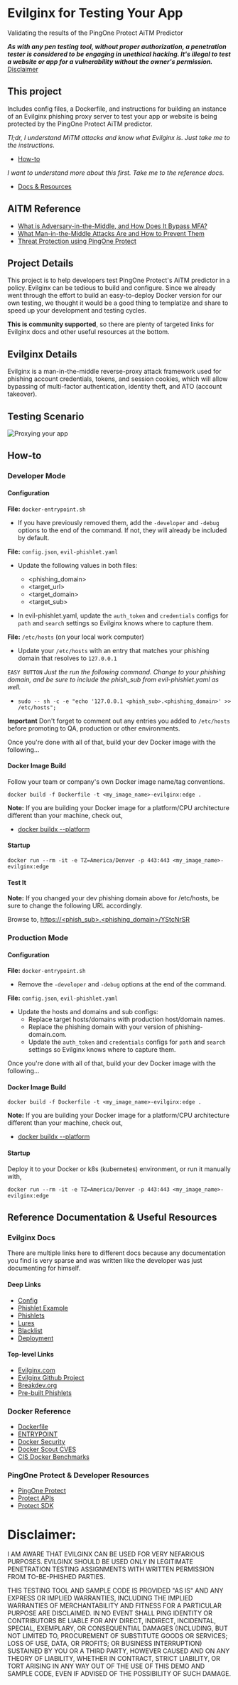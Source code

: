 # Evilginx for Testing Your App

Validating the results of the PingOne Protect AiTM Predictor

**_As with any pen testing tool, without proper authorization, a penetration tester is considered to be engaging in unethical hacking. It's illegal to test a website or app for a vulnerability without the owner's permission._** [Disclaimer](#disclaimer)

## This project

Includes config files, a Dockerfile, and instructions for building an instance of an Evilginx phishing proxy server to test your app or website is being protected by the PingOne Protect AiTM predictor.

_Tl;dr, I understand MiTM attacks and know what Evilginx is. Just take me to the instructions._

- [How-to](#how-to)

_I want to understand more about this first. Take me to the reference docs._

- [Docs & Resources](#helpMeObiWon)

## AITM Reference

- [What is Adversary-in-the-Middle, and How Does It Bypass MFA?](https://www.pingidentity.com/en/resources/blog/post/adversary-middle-attacks.html#What-is-Adversary-in-the-Middle-and-How-Does-It-Bypass-MFA)
- [What Man-in-the-Middle Attacks Are and How to Prevent Them](https://www.pingidentity.com/en/resources/cybersecurity-fundamentals/threats/man-in-the-middle-attack.html)
- [Threat Protection using PingOne Protect](https://docs.pingidentity.com/r/en-us/pingone/pingone_p1risk_start)

## Project Details

This project is to help developers test PingOne Protect's AiTM predictor in a policy. Evilginx can be tedious to build and configure. Since we already went through the effort to build an easy-to-deploy Docker version for our own testing, we thought it would be a good thing to templatize and share to speed up your development and testing cycles.

**This is community supported**, so there are plenty of targeted links for Evilginx docs and other useful resources at the bottom.

## Evilginx Details

Evilginx is a man-in-the-middle reverse-proxy attack framework used for phishing account credentials, tokens, and session cookies, which will allow bypassing of multi-factor authentication, identity theft, and ATO (account takeover).

## Testing Scenario

![Proxying your app](./evilginx-testing.png)

## How-to<a name="how-to"></a>

### Developer Mode

#### Configuration

**File:** `docker-entrypoint.sh`

- If you have previously removed them, add the `-developer` and `-debug` options to the end of the command. If not, they will already be included by default.

**File:** `config.json`, `evil-phishlet.yaml`

- Update the following values in both files:

  - <phishing_domain>
  - <target_url>
  - <target_domain>
  - <target_sub>

- In evil-phishlet.yaml, update the `auth_token` and `credentials` configs for `path` and `search` settings so Evilginx knows where to capture them.

**File:** `/etc/hosts` (on your local work computer)

- Update your `/etc/hosts` with an entry that matches your phishing domain that resolves to `127.0.0.1`

`EASY BUTTON` _Just the run the following command. Change to your phishing domain, and be sure to include the phish_sub from evil-phishlet.yaml as well._

- `sudo -- sh -c -e "echo '127.0.0.1 <phish_sub>.<phishing_domain>' >> /etc/hosts";`

**Important** Don't forget to comment out any entries you added to `/etc/hosts` before promoting to QA, production or other environments.

Once you're done with all of that, build your dev Docker image with the following...

#### Docker Image Build

Follow your team or company's own Docker image name/tag conventions.

`docker build -f Dockerfile -t <my_image_name>-evilginx:edge .`

**Note:** If you are building your Docker image for a platform/CPU architecture different than your machine, check out,

- [docker buildx --platform](https://docs.docker.com/reference/cli/docker/buildx/build/#platform)

#### Startup

`docker run --rm -it -e TZ=America/Denver -p 443:443 <my_image_name>-evilginx:edge`

#### Test It

**Note:** If you changed your dev phishing domain above for /etc/hosts, be sure to change the following URL accordingly.

Browse to, [https://<phish_sub>.<phishing_domain>/YStcNrSR](https://phishing-domain.com/YStcNrSR)

### Production Mode

#### Configuration

**File:** `docker-entrypoint.sh`

- Remove the `-developer` and `-debug` options at the end of the command.

**File:** `config.json`, `evil-phishlet.yaml`

- Update the hosts and domains and sub configs:
  - Replace target hosts/domains with production host/domain names.
  - Replace the phishing domain with your version of phishing-domain.com.
  - Update the `auth_token` and `credentials` configs for `path` and `search` settings so Evilginx knows where to capture them.

Once you're done with all of that, build your dev Docker image with the following...

#### Docker Image Build

`docker build -f Dockerfile -t <my_image_name>-evilginx:edge .`

**Note:** If you are building your Docker image for a platform/CPU architecture different than your machine, check out,

- [docker buildx --platform](https://docs.docker.com/reference/cli/docker/buildx/build/#platform)

#### Startup

Deploy it to your Docker or k8s (kubernetes) environment, or run it manually with,

`docker run --rm -it -e TZ=America/Denver -p 443:443 <my_image_name>-evilginx:edge`

## Reference Documentation & Useful Resources<a name="helpMeObiWon"></a>

### Evilginx Docs

There are multiple links here to different docs because any documentation you find is very sparse and was written like the developer was just documenting for himself.

#### Deep Links

- [Config](https://help.Evilginx.com/docs/guides/config)
- [Phishlet Example](https://help.Evilginx.com/docs/phishlet-format)
- [Phishlets](https://help.Evilginx.com/docs/guides/phishlets)
- [Lures](https://help.Evilginx.com/docs/guides/lures)
- [Blacklist](https://help.evilginx.com/docs/guides/blacklist)
- [Deployment](https://help.evilginx.com/docs/category/deployment)

#### Top-level Links

- [Evilginx.com](https://help.Evilginx.com/docs/category/getting-started)
- [Evilginx Github Project](https://github.com/kgretzky/Evilginx2)
- [Breakdev.org](https://breakdev.org/Evilginx-3-3-go-phish/)
- [Pre-built Phishlets](https://github.com/simplerhacking/Evilginx3-Phishlets)

### Docker Reference

- [Dockerfile](https://docs.docker.com/reference/dockerfile/)
- [ENTRYPOINT](https://docs.docker.com/reference/dockerfile/#entrypoint)
- [Docker Security](https://docs.docker.com/engine/security/)
- [Docker Scout CVES](https://docs.docker.com/reference/cli/docker/scout/cves/)
- [CIS Docker Benchmarks](https://www.cisecurity.org/benchmark/docker)

### PingOne Protect & Developer Resources

- [PingOne Protect](https://apidocs.pingidentity.com/pingone/main/v1/api/#pingone-protect)
- [Protect APIs](https://apidocs.pingidentity.com/pingone/platform/v1/api/#pingone-protect)
- [Protect SDK](https://apidocs.pingidentity.com/pingone/native-sdks/v1/api/#pingone-protect-native-sdks)

# Disclaimer:<a name="disclaimer"></a>

I AM AWARE THAT EVILGINX CAN BE USED FOR VERY NEFARIOUS PURPOSES. EVILGINX SHOULD BE USED ONLY IN LEGITIMATE PENETRATION TESTING ASSIGNMENTS WITH WRITTEN PERMISSION FROM TO-BE-PHISHED PARTIES.

THIS TESTING TOOL AND SAMPLE CODE IS PROVIDED "AS IS" AND ANY EXPRESS OR IMPLIED WARRANTIES, INCLUDING THE IMPLIED WARRANTIES OF MERCHANTABILITY AND FITNESS FOR A PARTICULAR PURPOSE ARE DISCLAIMED. IN NO EVENT SHALL PING IDENTITY OR CONTRIBUTORS BE LIABLE FOR ANY DIRECT, INDIRECT, INCIDENTAL, SPECIAL, EXEMPLARY, OR CONSEQUENTIAL DAMAGES (INCLUDING, BUT NOT LIMITED TO, PROCUREMENT OF SUBSTITUTE GOODS OR SERVICES; LOSS OF USE, DATA, OR PROFITS; OR BUSINESS INTERRUPTION) SUSTAINED BY YOU OR A THIRD PARTY, HOWEVER CAUSED AND ON ANY THEORY OF LIABILITY, WHETHER IN CONTRACT, STRICT LIABILITY, OR TORT ARISING IN ANY WAY OUT OF THE USE OF THIS DEMO AND SAMPLE CODE, EVEN IF ADVISED OF THE POSSIBILITY OF SUCH DAMAGE.
